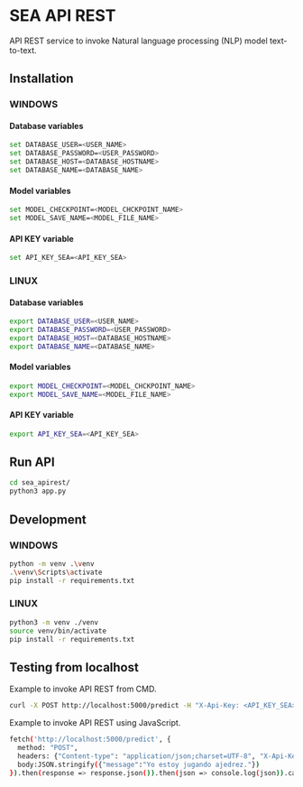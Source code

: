 # SEA API REST
 API REST service to invoke Natural language processing (NLP) model text-to-text.

## Installation
### WINDOWS
#### Database variables
```sh
set DATABASE_USER=<USER_NAME>
set DATABASE_PASSWORD=<USER_PASSWORD>
set DATABASE_HOST=<DATABASE_HOSTNAME>
set DATABASE_NAME=<DATABASE_NAME>
```

#### Model variables
```sh
set MODEL_CHECKPOINT=<MODEL_CHCKPOINT_NAME>
set MODEL_SAVE_NAME=<MODEL_FILE_NAME>
```

#### API KEY variable
```sh
set API_KEY_SEA=<API_KEY_SEA>
```

### LINUX
#### Database variables
```sh
export DATABASE_USER=<USER_NAME>
export DATABASE_PASSWORD=<USER_PASSWORD>
export DATABASE_HOST=<DATABASE_HOSTNAME>
export DATABASE_NAME=<DATABASE_NAME>
```

#### Model variables
```sh
export MODEL_CHECKPOINT=<MODEL_CHCKPOINT_NAME>
export MODEL_SAVE_NAME=<MODEL_FILE_NAME>
```

#### API KEY variable
```sh
export API_KEY_SEA=<API_KEY_SEA>
```

## Run API
```sh
cd sea_apirest/
python3 app.py
```

## Development
### WINDOWS
```sh
python -m venv .\venv
.\venv\Scripts\activate
pip install -r requirements.txt
```

### LINUX
```sh
python3 -m venv ./venv
source venv/bin/activate
pip install -r requirements.txt
```

## Testing from localhost
Example to invoke API REST from CMD.
```sh
curl -X POST http://localhost:5000/predict -H "X-Api-Key: <API_KEY_SEA>" -H "Content-Type: application/json" -d "{\"message\":\"Yo estoy jugando ajedrez.\"}"
```

Example to invoke API REST using JavaScript.
```sh
fetch('http://localhost:5000/predict', {
  method: "POST",
  headers: {"Content-type": "application/json;charset=UTF-8", "X-Api-Key": <API_KEY_SEA>},
  body:JSON.stringify({"message":"Yo estoy jugando ajedrez."})
}).then(response => response.json()).then(json => console.log(json)).catch(err => console.log(err));
```
